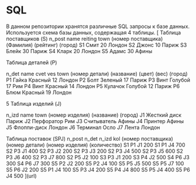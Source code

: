 # SQL
В данном репозитории хранятся различные SQL запросы к базе данных.
Используется схема базы данных, содержащая 4 таблицы.
[
Таблица поставщиков (S)
n_post name reiting town
(номеp поставщика) (Фамилия) (рейтинг) (гоpод)
S1 Смит 20 Лондон
S2 Джонс 10 Париж
S3 Блейк 30 Париж
S4 Кларк 20 Лондон
S5 Адамс 30 Афины

Таблица деталей (P)

n_det name cvet ves town
(номеp детали) (название) (цвет) (вес) (гоpод)
P1 Гайка Красный 12 Лондон
P2 Болт Зеленый 17 Париж
P3 Винт Голубой 17 Рим
P4 Винт Красный 14 Лондон
P5 Кулачок Голубой 12 Париж
P6 Блюм Красный 19 Лондон

5
Таблица изделий (J)

n_izd name town
(номер изделия) (название) (город)
J1 Жесткий диск Париж
J2 Перфоратор Рим
J3 Считыватель Афины
J4 Принтер Афины
J5 Флоппи-диск Лондон
J6 Терминал Осло
J7 Лента Лондон

Таблица поставок (SPJ)
n_post n_det n_izd kol
(номер поставщика) (номер детали) (номер изделия) (количество)
S1 P1 J1 200
S1 P1 J4 700
S2 P3 J1 400
S2 P3 J2 200
S2 P3 J3 200
S2 P3 J4 500
S2 P3 J5 600
S2 P3 J6 400
S2 P3 J7 800
S2 P5 J2 100
S3 P3 J1 200
S3 P4 J2 500
S4 P6 J3 300
S4 P6 J7 300
S5 P2 J2 200
S5 P2 J4 100
S5 P5 J5 500
S5 P5 J7 100
S5 P6 J2 200
S5 P1 J4 100
S5 P3 J4 200
S5 P4 J4 800
S5 P5 J4 400
S5 P6 J4 500
](url)
